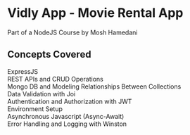 # Vidly App - Movie Rental App
Part of a NodeJS Course by Mosh Hamedani
## Concepts Covered
ExpressJS <br/>
REST APIs and CRUD Operations <br/>
Mongo DB and Modeling Relationships Between Collections <br/>
Data Validation with Joi <br/>
Authentication and Authorization with JWT <br/>
Environment Setup <br/>
Asynchronous Javascript (Async-Await) <br/>
Error Handling and Logging with Winston
